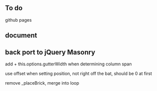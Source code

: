 ## To do 

github pages

## document

## back port to jQuery Masonry

add + this.options.gutterWidth when determining column span

use offset when setting position, not right off the bat, should be 0 at first

remove _placeBrick, merge into loop